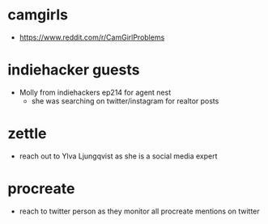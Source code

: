 # camgirls

- https://www.reddit.com/r/CamGirlProblems

# indiehacker guests

- Molly from indiehackers ep214 for agent nest
  - she was searching on twitter/instagram for realtor posts

# zettle

- reach out to Ylva Ljungqvist as she is a social media expert

# procreate

- reach to twitter person as they monitor all procreate mentions on twitter
